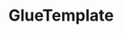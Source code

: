 # GlueTemplate

<!-- To learn how to use the template please refer to MANUAL.md -->

<!-- You can put the documentation for your binding below -->
